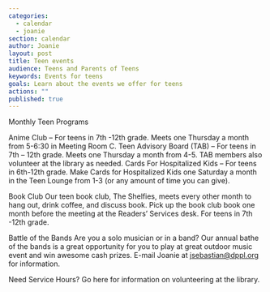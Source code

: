 ```yaml
---
categories: 
  - calendar
  - joanie
section: calendar
author: Joanie
layout: post
title: Teen events
audience: Teens and Parents of Teens
keywords: Events for teens
goals: Learn about the events we offer for teens
actions: ""
published: true
---
```


Monthly Teen Programs  

Anime Club – For teens in 7th -12th grade. Meets one Thursday a month from 5-6:30 in Meeting Room C. 
Teen Advisory Board (TAB) – For teens in 7th – 12th grade. Meets one Thursday a month from 4-5. TAB members also volunteer at the library as needed.
Cards For Hospitalized Kids – For teens in 6th-12th grade. Make Cards for Hospitalized Kids one Saturday a month in the Teen Lounge from 1-3 (or any amount of time you can give).  

Book Club
Our teen book club, The Shelfies, meets every other month to hang out, drink coffee, and discuss book. Pick up the book club book one month before the meeting at the Readers’ Services desk. For teens in 7th -12th grade.   

Battle of the Bands
Are you a solo musician or in a band? Our annual bathe of the bands is a great opportunity for you to play at great outdoor music event and win awesome cash prizes. E-mail Joanie at jsebastian@dppl.org for information.  

Need Service Hours? Go here for information on volunteering at the library.


